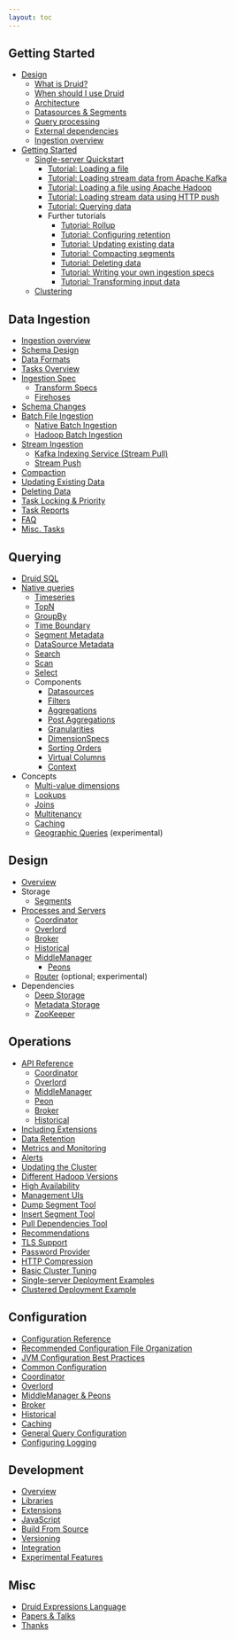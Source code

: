 ```yaml
---
layout: toc
---
```


<!--
  ~ Licensed to the Apache Software Foundation (ASF) under one
  ~ or more contributor license agreements.  See the NOTICE file
  ~ distributed with this work for additional information
  ~ regarding copyright ownership.  The ASF licenses this file
  ~ to you under the Apache License, Version 2.0 (the
  ~ "License"); you may not use this file except in compliance
  ~ with the License.  You may obtain a copy of the License at
  ~
  ~   http://www.apache.org/licenses/LICENSE-2.0
  ~
  ~ Unless required by applicable law or agreed to in writing,
  ~ software distributed under the License is distributed on an
  ~ "AS IS" BASIS, WITHOUT WARRANTIES OR CONDITIONS OF ANY
  ~ KIND, either express or implied.  See the License for the
  ~ specific language governing permissions and limitations
  ~ under the License.
  -->

## Getting Started
  * [Design](/docs/VERSION/design/index.html)
    * [What is Druid?](/docs/VERSION/design/index.html#what-is-druid)
    * [When should I use Druid](/docs/VERSION/design/index.html#when-to-use-druid)
    * [Architecture](/docs/VERSION/design/index.html#architecture)
    * [Datasources & Segments](/docs/VERSION/design/index.html#datasources-and-segments)
    * [Query processing](/docs/VERSION/design/index.html#query-processing)
    * [External dependencies](/docs/VERSION/design/index.html#external-dependencies)
    * [Ingestion overview](/docs/VERSION/ingestion/index.html)
  * [Getting Started](/docs/VERSION/operations/getting-started.html)
    * [Single-server Quickstart](/docs/VERSION/tutorials/index.html)
      * [Tutorial: Loading a file](/docs/VERSION/tutorials/tutorial-batch.html)
      * [Tutorial: Loading stream data from Apache Kafka](/docs/VERSION/tutorials/tutorial-kafka.html)
      * [Tutorial: Loading a file using Apache Hadoop](/docs/VERSION/tutorials/tutorial-batch-hadoop.html)
      * [Tutorial: Loading stream data using HTTP push](/docs/VERSION/tutorials/tutorial-tranquility.html)
      * [Tutorial: Querying data](/docs/VERSION/tutorials/tutorial-query.html)
      * Further tutorials
        * [Tutorial: Rollup](/docs/VERSION/tutorials/tutorial-rollup.html)
        * [Tutorial: Configuring retention](/docs/VERSION/tutorials/tutorial-retention.html)
        * [Tutorial: Updating existing data](/docs/VERSION/tutorials/tutorial-update-data.html)
        * [Tutorial: Compacting segments](/docs/VERSION/tutorials/tutorial-compaction.html)
        * [Tutorial: Deleting data](/docs/VERSION/tutorials/tutorial-delete-data.html)
        * [Tutorial: Writing your own ingestion specs](/docs/VERSION/tutorials/tutorial-ingestion-spec.html)
        * [Tutorial: Transforming input data](/docs/VERSION/tutorials/tutorial-transform-spec.html)
    * [Clustering](/docs/VERSION/tutorials/cluster.html)

## Data Ingestion
  * [Ingestion overview](/docs/VERSION/ingestion/index.html)
  * [Schema Design](/docs/VERSION/ingestion/schema-design.html)
  * [Data Formats](/docs/VERSION/ingestion/data-formats.html)
  * [Tasks Overview](/docs/VERSION/ingestion/tasks.html)
  * [Ingestion Spec](/docs/VERSION/ingestion/ingestion-spec.html)
    * [Transform Specs](/docs/VERSION/ingestion/transform-spec.html)
    * [Firehoses](/docs/VERSION/ingestion/firehose.html)
  * [Schema Changes](/docs/VERSION/ingestion/schema-changes.html)
  * [Batch File Ingestion](/docs/VERSION/ingestion/batch-ingestion.html)
    * [Native Batch Ingestion](/docs/VERSION/ingestion/native_tasks.html)
    * [Hadoop Batch Ingestion](/docs/VERSION/ingestion/hadoop.html)
  * [Stream Ingestion](/docs/VERSION/ingestion/stream-ingestion.html)
    * [Kafka Indexing Service (Stream Pull)](/docs/VERSION/development/extensions-core/kafka-ingestion.html)
    * [Stream Push](/docs/VERSION/ingestion/stream-push.html)
  * [Compaction](/docs/VERSION/ingestion/compaction.html)
  * [Updating Existing Data](/docs/VERSION/ingestion/update-existing-data.html)
  * [Deleting Data](/docs/VERSION/ingestion/delete-data.html)
  * [Task Locking & Priority](/docs/VERSION/ingestion/locking-and-priority.html)
  * [Task Reports](/docs/VERSION/ingestion/reports.html)
  * [FAQ](/docs/VERSION/ingestion/faq.html)
  * [Misc. Tasks](/docs/VERSION/ingestion/misc-tasks.html)

## Querying
  * [Druid SQL](/docs/VERSION/querying/sql.html)
  * [Native queries](/docs/VERSION/querying/querying.html)
    * [Timeseries](/docs/VERSION/querying/timeseriesquery.html)
    * [TopN](/docs/VERSION/querying/topnquery.html)
    * [GroupBy](/docs/VERSION/querying/groupbyquery.html)
    * [Time Boundary](/docs/VERSION/querying/timeboundaryquery.html)
    * [Segment Metadata](/docs/VERSION/querying/segmentmetadataquery.html)
    * [DataSource Metadata](/docs/VERSION/querying/datasourcemetadataquery.html)
    * [Search](/docs/VERSION/querying/searchquery.html)
    * [Scan](/docs/VERSION/querying/scan-query.html)
    * [Select](/docs/VERSION/querying/select-query.html)
    * Components
      * [Datasources](/docs/VERSION/querying/datasource.html)
      * [Filters](/docs/VERSION/querying/filters.html)
      * [Aggregations](/docs/VERSION/querying/aggregations.html)
      * [Post Aggregations](/docs/VERSION/querying/post-aggregations.html)
      * [Granularities](/docs/VERSION/querying/granularities.html)
      * [DimensionSpecs](/docs/VERSION/querying/dimensionspecs.html)
      * [Sorting Orders](/docs/VERSION/querying/sorting-orders.html)
      * [Virtual Columns](/docs/VERSION/querying/virtual-columns.html)
      * [Context](/docs/VERSION/querying/query-context.html)
  * Concepts
    * [Multi-value dimensions](/docs/VERSION/querying/multi-value-dimensions.html)
    * [Lookups](/docs/VERSION/querying/lookups.html)
    * [Joins](/docs/VERSION/querying/joins.html)
    * [Multitenancy](/docs/VERSION/querying/multitenancy.html)
    * [Caching](/docs/VERSION/querying/caching.html)
    * [Geographic Queries](/docs/VERSION/development/geo.html) (experimental)

## Design
  * [Overview](/docs/VERSION/design/index.html)
  * Storage
    * [Segments](/docs/VERSION/design/segments.html)
  * [Processes and Servers](/docs/VERSION/design/processes.html)
    * [Coordinator](/docs/VERSION/design/coordinator.html)
    * [Overlord](/docs/VERSION/design/overlord.html)
    * [Broker](/docs/VERSION/design/broker.html)
    * [Historical](/docs/VERSION/design/historical.html)
    * [MiddleManager](/docs/VERSION/design/middlemanager.html)
      * [Peons](/docs/VERSION/design/peons.html)
    * [Router](/docs/VERSION/development/router.html) (optional; experimental)
  * Dependencies
    * [Deep Storage](/docs/VERSION/dependencies/deep-storage.html)
    * [Metadata Storage](/docs/VERSION/dependencies/metadata-storage.html)
    * [ZooKeeper](/docs/VERSION/dependencies/zookeeper.html)

## Operations
  * [API Reference](/docs/VERSION/operations/api-reference.html)
    * [Coordinator](/docs/VERSION/operations/api-reference.html#coordinator)
    * [Overlord](/docs/VERSION/operations/api-reference.html#overlord)
    * [MiddleManager](/docs/VERSION/operations/api-reference.html#middlemanager)
    * [Peon](/docs/VERSION/operations/api-reference.html#peon)
    * [Broker](/docs/VERSION/operations/api-reference.html#broker)
    * [Historical](/docs/VERSION/operations/api-reference.html#historical)
  * [Including Extensions](/docs/VERSION/operations/including-extensions.html)
  * [Data Retention](/docs/VERSION/operations/rule-configuration.html)
  * [Metrics and Monitoring](/docs/VERSION/operations/metrics.html)
  * [Alerts](/docs/VERSION/operations/alerts.html)
  * [Updating the Cluster](/docs/VERSION/operations/rolling-updates.html)
  * [Different Hadoop Versions](/docs/VERSION/operations/other-hadoop.html)
  * [High Availability](/docs/VERSION/operations/high-availability.html)
  * [Management UIs](/docs/VERSION/operations/management-uis.html)
  * [Dump Segment Tool](/docs/VERSION/operations/dump-segment.html)
  * [Insert Segment Tool](/docs/VERSION/operations/insert-segment-to-db.html)
  * [Pull Dependencies Tool](/docs/VERSION/operations/pull-deps.html)
  * [Recommendations](/docs/VERSION/operations/recommendations.html)
  * [TLS Support](/docs/VERSION/operations/tls-support.html)
  * [Password Provider](/docs/VERSION/operations/password-provider.html)
  * [HTTP Compression](/docs/VERSION/operations/http-compression.html)
  * [Basic Cluster Tuning](/docs/VERSION/operations/basic-cluster-tuning.html)
  * [Single-server Deployment Examples](/docs/VERSION/operations/single-server.html)
  * [Clustered Deployment Example](/docs/VERSION/operations/example-cluster.html)

## Configuration
  * [Configuration Reference](/docs/VERSION/configuration/index.html)
  * [Recommended Configuration File Organization](/docs/VERSION/configuration/index.html#recommended-configuration-file-organization)
  * [JVM Configuration Best Practices](/docs/VERSION/configuration/index.html#jvm-configuration-best-practices)
  * [Common Configuration](/docs/VERSION/configuration/index.html#common-configurations)
  * [Coordinator](/docs/VERSION/configuration/index.html#coordinator)
  * [Overlord](/docs/VERSION/configuration/index.html#overlord)
  * [MiddleManager & Peons](/docs/VERSION/configuration/index.html#middle-manager-and-peons)
  * [Broker](/docs/VERSION/configuration/index.html#broker)
  * [Historical](/docs/VERSION/configuration/index.html#historical)
  * [Caching](/docs/VERSION/configuration/index.html#cache-configuration)
  * [General Query Configuration](/docs/VERSION/configuration/index.html#general-query-configuration)
  * [Configuring Logging](/docs/VERSION/configuration/logging.html)

## Development
  * [Overview](/docs/VERSION/development/overview.html)
  * [Libraries](/docs/VERSION/development/libraries.html)
  * [Extensions](/docs/VERSION/development/extensions.html)
  * [JavaScript](/docs/VERSION/development/javascript.html)
  * [Build From Source](/docs/VERSION/development/build.html)
  * [Versioning](/docs/VERSION/development/versioning.html)
  * [Integration](/docs/VERSION/development/integrating-druid-with-other-technologies.html)
  * [Experimental Features](/docs/VERSION/development/experimental.html)

## Misc
  * [Druid Expressions Language](/docs/VERSION/misc/math-expr.html)
  * [Papers & Talks](/docs/VERSION/misc/papers-and-talks.html)
  * [Thanks](/thanks.html)
